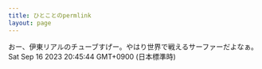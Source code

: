 ```yaml
---
title: ひとことのpermlink
layout: page
---
```

<div class="box" dt="1694864744410">
  おー、伊東リアルのチューブすげー。やはり世界で戦えるサーファーだよなぁ。
  <div class="content is-small">Sat Sep 16 2023 20:45:44 GMT+0900 (日本標準時)</div>
</div>